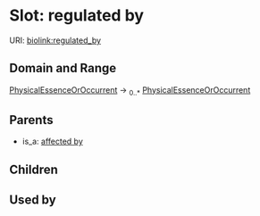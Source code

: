 
# Slot: regulated by




URI: [biolink:regulated_by](https://w3id.org/biolink/vocab/regulated_by)


## Domain and Range

[PhysicalEssenceOrOccurrent](PhysicalEssenceOrOccurrent.md) &#8594;  <sub>0..\*</sub> [PhysicalEssenceOrOccurrent](PhysicalEssenceOrOccurrent.md)

## Parents

 *  is_a: [affected by](affected_by.md)

## Children


## Used by

